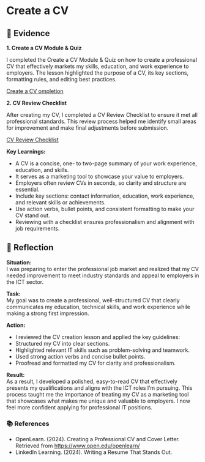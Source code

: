 # Create a CV
## 📄 Evidence

**1. Create a CV Module & Quiz**  

I completed the Create a CV Module & Quiz on how to create a professional CV that effectively markets my skills, education, and work experience to employers. The lesson highlighted the purpose of a CV, its key sections, formatting rules, and editing best practices.  

[Create a CV ompletion](https://github.com/AJ219423202/DigitalPortfolio1/blob/561ee09935aa3b2ae711ecc724f64afbddf2d28d/File/CREATE_A_CV.png)  



**2. CV Review Checklist**  

After creating my CV, I completed a CV Review Checklist to ensure it met all professional standards. This review process helped me identify small areas for improvement and make final adjustments before submission.  

[CV Review Checklist](https://github.com/AJ219423202/DigitalPortfolio1/blob/92520147112b402ca5d69dce811ce2e91f0a0e2d/File/219423202_CV_REVIEW.pdf)



**Key Learnings:**

- A CV is a concise, one- to two-page summary of your work experience, education, and skills.
- It serves as a marketing tool to showcase your value to employers.
- Employers often review CVs in seconds, so clarity and structure are essential.
- Include key sections: contact information, education, work experience, and relevant skills or achievements.
- Use action verbs, bullet points, and consistent formatting to make your CV stand out.
- Reviewing with a checklist ensures professionalism and alignment with job requirements.

## 💬 Reflection  
**Situation:**  
I was preparing to enter the professional job market and realized that my CV needed improvement to meet industry standards and appeal to employers in the ICT sector.  

**Task:**  
My goal was to create a professional, well-structured CV that clearly communicates my education, technical skills, and work experience while making a strong first impression.  

**Action:**  
- I reviewed the CV creation lesson and applied the key guidelines:  
- Structured my CV into clear sections.  
- Highlighted relevant IT skills such as problem-solving and teamwork.  
- Used strong action verbs and concise bullet points.  
- Proofread and formatted my CV for clarity and professionalism.  

**Result:**  
As a result, I developed a polished, easy-to-read CV that effectively presents my qualifications and aligns with the ICT roles I’m pursuing. 
This process taught me the importance of treating my CV as a marketing tool that showcases what makes me unique and valuable to employers. I now feel more confident applying for professional IT positions.  

### 📚 References  

-  OpenLearn. (2024). Creating a Professional CV and Cover Letter. Retrieved from https://www.open.edu/openlearn/  
- LinkedIn Learning. (2024). Writing a Resume That Stands Out. 

